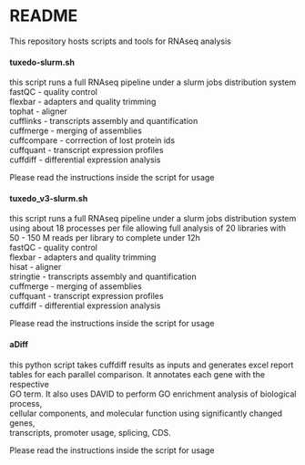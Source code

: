 # README #

This repository hosts scripts and tools for RNAseq analysis

#### tuxedo-slurm.sh
this script runs a full RNAseq pipeline under a slurm jobs distribution system <br />
fastQC - quality control <br />
flexbar - adapters and quality trimming <br />
tophat - aligner <br />
cufflinks - transcripts assembly and quantification <br />
cuffmerge - merging of assemblies <br />
cuffcompare - corrrection of lost protein ids <br />
cuffquant - transcript expression profiles <br />
cuffdiff - differential expression analysis <br />

Please read the instructions inside the script for usage

#### tuxedo_v3-slurm.sh 
this script runs a full RNAseq pipeline under a slurm jobs distribution system <br />
using about 18 processes per file allowing full analysis of 20 libraries with <br />
50 - 150 M reads per library to complete under 12h <br />
fastQC - quality control <br />
flexbar - adapters and quality trimming <br />
hisat - aligner <br />
stringtie - transcripts assembly and quantification <br />
cuffmerge - merging of assemblies <br />
cuffquant - transcript expression profiles <br />
cuffdiff - differential expression analysis <br />

Please read the instructions inside the script for usage <br />

####  aDiff
this python script takes cuffdiff results as inputs and generates excel report <br />
tables for each parallel comparison. It annotates each gene with the respective <br />
GO term. It also uses DAVID to perform GO enrichment analysis of biological process, <br />
cellular components,  and molecular function using significantly changed genes, <br />
transcripts, promoter usage, splicing, CDS.

Please read the instructions inside the script for usage <br />